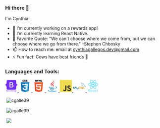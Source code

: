 ### Hi there 👋

I'm Cynthia!

- 🔭 I’m currently working on a rewards app! 
- 🌱 I’m currently learning React Native.
- 💬 Favorite Quote: "We can't choose where we come from, but we can choose where we go from there." -Stephen Chbosky
- 📫 How to reach me: email at cynthiagallegos.dev@gmail.com
- ⚡ Fun fact: Cows have best friends :cow2:	

<h3 align="left">Languages and Tools:</h3>
<p align="left"> <a href="https://getbootstrap.com" target="_blank" rel="noreferrer"> <img src="https://raw.githubusercontent.com/devicons/devicon/master/icons/bootstrap/bootstrap-plain-wordmark.svg" alt="bootstrap" width="40" height="40"/> </a> <a href="https://www.w3schools.com/css/" target="_blank" rel="noreferrer"> <img src="https://raw.githubusercontent.com/devicons/devicon/master/icons/css3/css3-original-wordmark.svg" alt="css3" width="40" height="40"/> </a> <a href="https://www.w3.org/html/" target="_blank" rel="noreferrer"> <img src="https://raw.githubusercontent.com/devicons/devicon/master/icons/html5/html5-original-wordmark.svg" alt="html5" width="40" height="40"/> </a> <a href="https://www.java.com" target="_blank" rel="noreferrer"> <img src="https://raw.githubusercontent.com/devicons/devicon/master/icons/java/java-original.svg" alt="java" width="40" height="40"/> </a> <a href="https://developer.mozilla.org/en-US/docs/Web/JavaScript" target="_blank" rel="noreferrer"> <img src="https://raw.githubusercontent.com/devicons/devicon/master/icons/javascript/javascript-original.svg" alt="javascript" width="40" height="40"/> </a> <a href="https://www.mysql.com/" target="_blank" rel="noreferrer"> <img src="https://raw.githubusercontent.com/devicons/devicon/master/icons/mysql/mysql-original-wordmark.svg" alt="mysql" width="40" height="40"/> </a> <a href="https://reactjs.org/" target="_blank" rel="noreferrer"> <img src="https://raw.githubusercontent.com/devicons/devicon/master/icons/react/react-original-wordmark.svg" alt="react" width="40" height="40"/> </a> </p>

<p>&nbsp;<img align="center" src="https://github-readme-stats.vercel.app/api/top-langs?username=cgalle39&show_icons=true&locale=en&layout=compact" alt="cgalle39" /></p>

<p>&nbsp;<img align="center" src="https://github-readme-streak-stats.herokuapp.com/?user=cgalle39&" alt="cgalle39" /></p>

<p>&nbsp;<img align="center" src="https://github-readme-stats.vercel.app/api?username=cgalle39&show_icons=true&locale=en" /></p>
